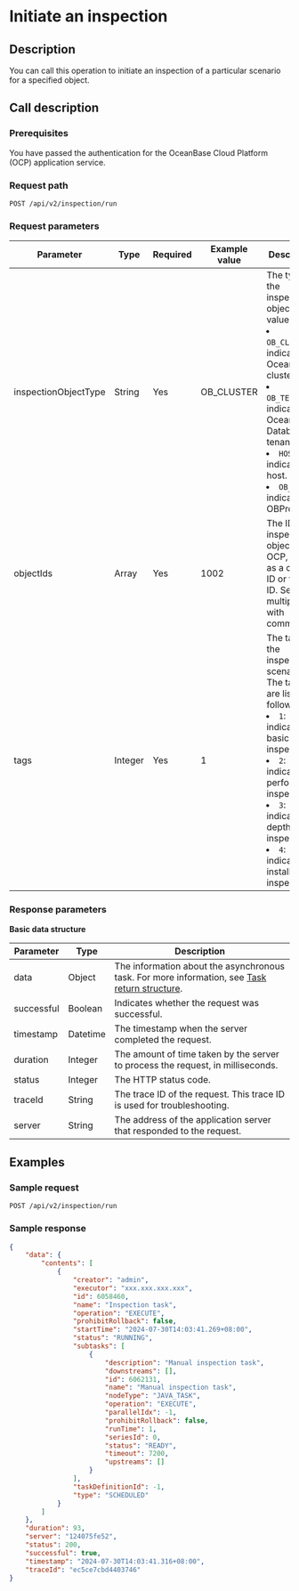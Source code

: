 # Initiate an inspection

## Description

You can call this operation to initiate an inspection of a particular scenario for a specified object.

## Call description

### Prerequisites

You have passed the authentication for the OceanBase Cloud Platform (OCP) application service.

### Request path

`POST /api/v2/inspection/run`

### Request parameters

|  Parameter  |  Type  |  Required  |  Example value  |  Description  |
|--------|--------|--------|----------|--------|
|  inspectionObjectType  |  String  |  Yes  |  OB_CLUSTER  | The type of the inspection object. Valid values: <li>`OB_CLUSTER`: indicates an OceanBase cluster. </li><li>`OB_TENANT`: indicates an OceanBase Database tenant. </li><li>`HOST`: indicates a host. </li><li>`OB_PROXY`: indicates an OBProxy. </li> |
|  objectIds  |  Array  |  Yes  |  1002  | The ID of the inspection object in OCP, such as a cluster ID or tenant ID. Separate multiple IDs with commas (`,`). |
|  tags  |  Integer  |  Yes  |  1  | The tag of the inspection scenario. The tag IDs are listed as follows: <li>`1`: indicates basic inspection. </li><li>`2`: indicates performance inspection. </li><li>`3`: indicates in-depth inspection. </li><li>`4`: indicates installation inspection. </li>  |

### Response parameters

**Basic data structure**

|  Parameter  |  Type  |  Description  |
|--------|--------|--------|
|  data  |  Object  | The information about the asynchronous task. For more information, see [Task return structure](../400.task-return-structure.md).  |
|   successful   |  Boolean | Indicates whether the request was successful. |
|   timestamp  |   Datetime   | The timestamp when the server completed the request.  |
| duration | Integer | The amount of time taken by the server to process the request, in milliseconds.  |
| status | Integer | The HTTP status code.  |
| traceId | String | The trace ID of the request. This trace ID is used for troubleshooting.  |
| server | String | The address of the application server that responded to the request.  |

## Examples

### Sample request

`POST /api/v2/inspection/run`

### Sample response

```JSON
{
    "data": {
        "contents": [
            {
                "creator": "admin",
                "executor": "xxx.xxx.xxx.xxx",
                "id": 6058460,
                "name": "Inspection task",
                "operation": "EXECUTE",
                "prohibitRollback": false,
                "startTime": "2024-07-30T14:03:41.269+08:00",
                "status": "RUNNING",
                "subtasks": [
                    {
                        "description": "Manual inspection task",
                        "downstreams": [],
                        "id": 6062131,
                        "name": "Manual inspection task",
                        "nodeType": "JAVA_TASK",
                        "operation": "EXECUTE",
                        "parallelIdx": -1,
                        "prohibitRollback": false,
                        "runTime": 1,
                        "seriesId": 0,
                        "status": "READY",
                        "timeout": 7200,
                        "upstreams": []
                    }
                ],
                "taskDefinitionId": -1,
                "type": "SCHEDULED"
            }
        ]
    },
    "duration": 93,
    "server": "124075fe52",
    "status": 200,
    "successful": true,
    "timestamp": "2024-07-30T14:03:41.316+08:00",
    "traceId": "ec5ce7cbd4403746"
}
```
